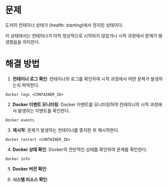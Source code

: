 # 문제
도커의 컨테이너 상태가 (health: starting)에서 정지된 상태이다.

이 상태에서는 컨테이너가 아직 정상적으로 시작되지 않았거나 시작 과정에서 문제가 발생했음을 의미한다.

# 해결 방법
1. **컨테이너 로그 확인**: 컨테이너의 로그를 확인하여 시작 과정에서 어떤 문제가 발생하는지 파악한다.
```
docker logs <CONTAINER_ID>
```

2. **Docker 이벤트 모니터링**: Docker 이벤트를 모니터링하여 컨테이너의 시작 과정에서 발생하는 이벤트를 확인한다.
```
docker events
```

3. **재시작**: 문제가 발생하는 컨테이너를 중지한 후 재시작한다.
```
docker restart <CONTAINER_ID>
```

4. **Docker 상태 확인**: Docker의 전반적인 상태를 확인하여 문제를 확인한다.
```
docker info
```

5. **Docker 버전 확인**:

6. **시스템 리소스 확인**:
